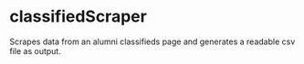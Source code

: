 # classifiedScraper

Scrapes data from an alumni classifieds page and generates a readable csv file as output.